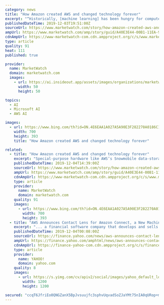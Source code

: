 ```yaml
---
category: news
title: "How Amazon created AWS and changed technology forever"
excerpt: "“Historically, [machine learning] has been hungry for compute infrastructure and data ... And global cloud infrastructure revenue is expected to triple over the next three years to $133 billion, with AWS and Microsoft’s Azure cloud business getting the lion’s share, according to Forrester Research. Amazon reached those stratospheric ..."
publishedDateTime: 2019-12-03T19:51:00Z
sourceUrl: https://www.marketwatch.com/story/how-amazon-created-aws-and-changed-technology-forever-2019-12-03?mod=marketwatch-for-ios-and-android
ampUrl: https://www.marketwatch.com/amp/story/guid/A40E3E44-00B1-11EA-92F1-57A0791C8421
cdnAmpUrl: https://www-marketwatch-com.cdn.ampproject.org/c/s/www.marketwatch.com/amp/story/guid/A40E3E44-00B1-11EA-92F1-57A0791C8421
type: article
quality: 91
heat: 111
published: true

provider:
  name: MarketWatch
  domain: marketwatch.com
  images:
    - url: https://ai.insideout.app/assets/images/organizations/marketwatch.com-50x50.jpg
      width: 50
      height: 50

topics:
  - AI
  - Microsoft AI
  - AWS AI

images:
  - url: https://www.bing.com/th?id=ON.4E6EAA1A027A5A90E3F282270A0186C1
    width: 700
    height: 393
    title: "How Amazon created AWS and changed technology forever"

related:
  - title: "How Amazon created AWS and changed technology forever"
    excerpt: "Special-purpose hardware like AWS’s Snowmobile data-storage boxes can move petabytes of data. “Ten years ago, [Amazon CEO] Jeff [Bezos] and Andy [Jassy] understood [machine learning] would transform Amazon in a big way,” Swami Sivasubramanian, vice president responsible for artificial intelligence and machine learning at AWS, told ..."
    publishedDateTime: 2019-12-04T14:39:00Z
    sourceUrl: https://www.marketwatch.com/story/how-amazon-created-aws-and-changed-technology-forever-2019-12-03
    ampUrl: https://www.marketwatch.com/amp/story/guid/A40E3E44-00B1-11EA-92F1-57A0791C8421
    cdnAmpUrl: https://www-marketwatch-com.cdn.ampproject.org/c/s/www.marketwatch.com/amp/story/guid/A40E3E44-00B1-11EA-92F1-57A0791C8421
    type: article
    provider:
      name: MarketWatch
      domain: marketwatch.com
    quality: 91
    images:
      - url: https://www.bing.com/th?id=ON.4E6EAA1A027A5A90E3F282270A0186C1
        width: 700
        height: 393
  - title: "AWS Announces Contact Lens for Amazon Connect, a New Machine Learning-Powered Analytics Capability for Customers to Better Assess Call Contacts"
    excerpt: "... a financial software company that develops and sells financial, accounting, and tax preparation software and related services for small businesses, accountants, and individuals. “As Intuit embarks on our next transformation into an AI-driven expert platform, using machine learning is critical to helping our customers make data-driven ..."
    publishedDateTime: 2019-12-04T00:08:00Z
    sourceUrl: https://finance.yahoo.com/news/aws-announces-contact-lens-amazon-191400621.html
    ampUrl: https://finance.yahoo.com/amphtml/news/aws-announces-contact-lens-amazon-191400621.html
    cdnAmpUrl: https://finance-yahoo-com.cdn.ampproject.org/c/s/finance.yahoo.com/amphtml/news/aws-announces-contact-lens-amazon-191400621.html
    type: article
    provider:
      name: YAHOO!
      domain: yahoo.com
    quality: 8
    images:
      - url: https://s.yimg.com/cv/apiv2/social/images/yahoo_default_logo-1200x1200.png
        width: 1200
        height: 1200

secured: "ccqT6JfriEo0QNGZanX5BpJvsuujfc3sphvUqvadSoZJaYMt75nIA0qURop+mce4tXjO0Gf54ZFzWTt6+fnO1f8fQh6DgmtQGCmODxco+H9/jcPct1AZEJI2RHnJxyXHWoWcp6WhtuQEN2MAEyeuz0tY1JG/J/KL9+D/ybDiqXiG34MnbHZUf423Et5ExayllDWQtB5BFn8ZzDf8qzkWegxtBSW0s87MIEelzpPRxhdE4tVcJsdXn03+yejymkCnM/RoXDK3HAlS3UXuOq2IZw==;aOSxwPpqi8apZqBC5YGD2g=="
---
```


